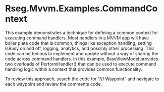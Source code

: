 # Rseg.Mvvm.Examples.CommandContext

This example demonstrates a technique for defining a common context for executing command handlers. Most handlers in a MVVM app will have boiler plate code that is common, things like exception handling, setting IsBusy on and off, logging, analytics, and possibly other processing. This code can be tedious to implement and update without a way of sharing the code across command handlers. In this example, BaseViewModel provides two overloads of PerformHandler() that can be used to execute command handling logic within a context that provides common functionality.

To review this approach, search the code for “/// Waypoint” and navigate to each waypoint and review the comments code.